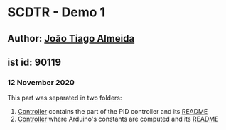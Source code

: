 # SCDTR - Demo 1

## Author: [João Tiago Almeida](https://github.com/Joao-Tiago-Almeida)
## ist id: 90119

### 12 November 2020

This part was separated in two folders:
1. [Controller](https://github.com/Guilherme-Viegas/SCTDR/tree/master/Labs_Almeida/controller) contains the part of the PID controller and its [README](https://github.com/Guilherme-Viegas/SCTDR/tree/master/Labs_Almeida/controller/README.md)
2. [Controller](https://github.com/Guilherme-Viegas/SCTDR/tree/master/Labs_Almeida/ldr_fit) where Arduino's constants are computed and its [README](https://github.com/Guilherme-Viegas/SCTDR/tree/master/Labs_Almeida/ldr_fit/README.md)
